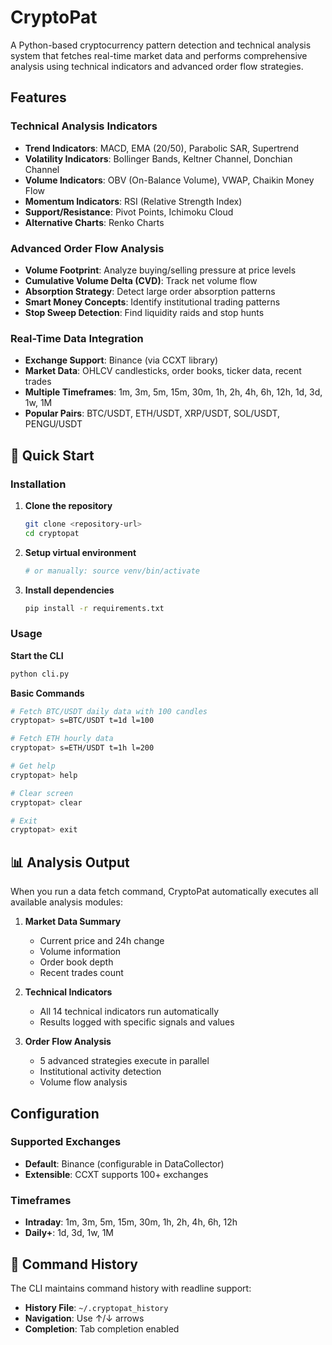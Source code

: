 # CryptoPat

A Python-based cryptocurrency pattern detection and technical analysis system that fetches real-time market data and performs comprehensive analysis using technical indicators and advanced order flow strategies.

## Features

### Technical Analysis Indicators
- **Trend Indicators**: MACD, EMA (20/50), Parabolic SAR, Supertrend
- **Volatility Indicators**: Bollinger Bands, Keltner Channel, Donchian Channel
- **Volume Indicators**: OBV (On-Balance Volume), VWAP, Chaikin Money Flow
- **Momentum Indicators**: RSI (Relative Strength Index)
- **Support/Resistance**: Pivot Points, Ichimoku Cloud
- **Alternative Charts**: Renko Charts

### Advanced Order Flow Analysis
- **Volume Footprint**: Analyze buying/selling pressure at price levels
- **Cumulative Volume Delta (CVD)**: Track net volume flow
- **Absorption Strategy**: Detect large order absorption patterns
- **Smart Money Concepts**: Identify institutional trading patterns
- **Stop Sweep Detection**: Find liquidity raids and stop hunts

### Real-Time Data Integration
- **Exchange Support**: Binance (via CCXT library)
- **Market Data**: OHLCV candlesticks, order books, ticker data, recent trades
- **Multiple Timeframes**: 1m, 3m, 5m, 15m, 30m, 1h, 2h, 4h, 6h, 12h, 1d, 3d, 1w, 1M
- **Popular Pairs**: BTC/USDT, ETH/USDT, XRP/USDT, SOL/USDT, PENGU/USDT

## 🚀 Quick Start

### Installation

1. **Clone the repository**
   ```bash
   git clone <repository-url>
   cd cryptopat
   ```

2. **Setup virtual environment**
   ```bash
   # or manually: source venv/bin/activate
   ```

3. **Install dependencies**
   ```bash
   pip install -r requirements.txt
   ```

### Usage

**Start the CLI**
```bash
python cli.py
```

**Basic Commands**
```bash
# Fetch BTC/USDT daily data with 100 candles
cryptopat> s=BTC/USDT t=1d l=100

# Fetch ETH hourly data
cryptopat> s=ETH/USDT t=1h l=200

# Get help
cryptopat> help

# Clear screen
cryptopat> clear

# Exit
cryptopat> exit
```

## 📊 Analysis Output

When you run a data fetch command, CryptoPat automatically executes all available analysis modules:

1. **Market Data Summary**
   - Current price and 24h change
   - Volume information
   - Order book depth
   - Recent trades count

2. **Technical Indicators**
   - All 14 technical indicators run automatically
   - Results logged with specific signals and values

3. **Order Flow Analysis**
   - 5 advanced strategies execute in parallel
   - Institutional activity detection
   - Volume flow analysis

## Configuration

### Supported Exchanges
- **Default**: Binance (configurable in DataCollector)
- **Extensible**: CCXT supports 100+ exchanges

### Timeframes
- **Intraday**: 1m, 3m, 5m, 15m, 30m, 1h, 2h, 4h, 6h, 12h
- **Daily+**: 1d, 3d, 1w, 1M

## 📝 Command History

The CLI maintains command history with readline support:
- **History File**: `~/.cryptopat_history`
- **Navigation**: Use ↑/↓ arrows
- **Completion**: Tab completion enabled
